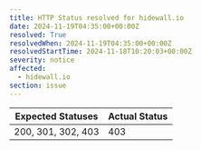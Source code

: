 ```yaml
---
title: HTTP Status resolved for hidewall.io
date: 2024-11-19T04:35:00+00:00Z
resolved: True
resolvedWhen: 2024-11-19T04:35:00+00:00Z
resolvedStartTime: 2024-11-18T10:20:03+00:00Z
severity: notice
affected:
  - hidewall.io
section: issue
---
```


| Expected Statuses | Actual Status  |
|-------------------|----------------|
| 200, 301, 302, 403 | 403 |
